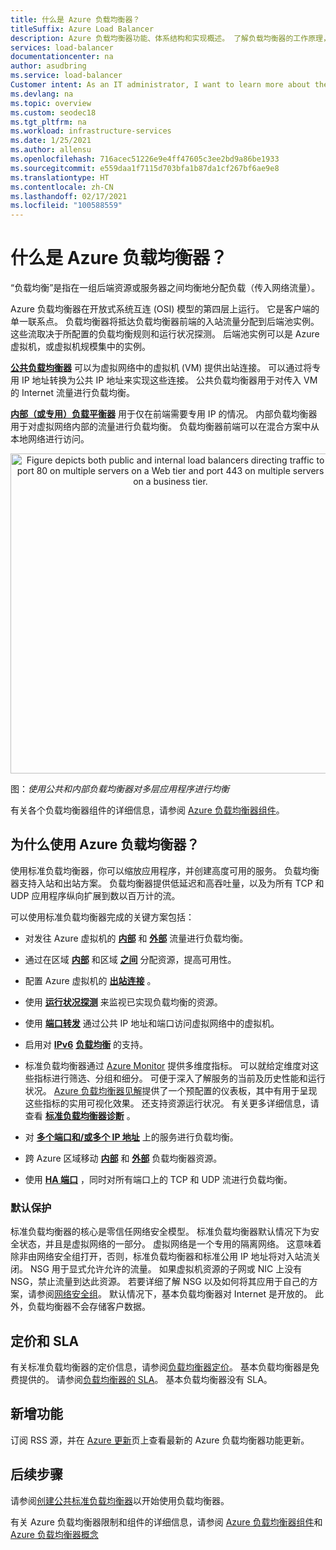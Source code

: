 ```yaml
---
title: 什么是 Azure 负载均衡器？
titleSuffix: Azure Load Balancer
description: Azure 负载均衡器功能、体系结构和实现概述。 了解负载均衡器的工作原理，以及如何在云中使用它。
services: load-balancer
documentationcenter: na
author: asudbring
ms.service: load-balancer
Customer intent: As an IT administrator, I want to learn more about the Azure Load Balancer service and what I can use it for.
ms.devlang: na
ms.topic: overview
ms.custom: seodec18
ms.tgt_pltfrm: na
ms.workload: infrastructure-services
ms.date: 1/25/2021
ms.author: allensu
ms.openlocfilehash: 716acec51226e9e4ff47605c3ee2bd9a86be1933
ms.sourcegitcommit: e559daa1f7115d703bfa1b87da1cf267bf6ae9e8
ms.translationtype: HT
ms.contentlocale: zh-CN
ms.lasthandoff: 02/17/2021
ms.locfileid: "100588559"
---
```

# <a name="what-is-azure-load-balancer"></a>什么是 Azure 负载均衡器？

“负载均衡”是指在一组后端资源或服务器之间均衡地分配负载（传入网络流量）。 

Azure 负载均衡器在开放式系统互连 (OSI) 模型的第四层上运行。 它是客户端的单一联系点。 负载均衡器将抵达负载均衡器前端的入站流量分配到后端池实例。 这些流取决于所配置的负载均衡规则和运行状况探测。 后端池实例可以是 Azure 虚拟机，或虚拟机规模集中的实例。

**[公共负载均衡器](./components.md#frontend-ip-configurations)** 可以为虚拟网络中的虚拟机 (VM) 提供出站连接。 可以通过将专用 IP 地址转换为公共 IP 地址来实现这些连接。 公共负载均衡器用于对传入 VM 的 Internet 流量进行负载均衡。

**[内部（或专用）负载平衡器](./components.md#frontend-ip-configurations)** 用于仅在前端需要专用 IP 的情况。 内部负载均衡器用于对虚拟网络内部的流量进行负载均衡。 负载均衡器前端可以在混合方案中从本地网络进行访问。

<p align="center">
  <img src="./media/load-balancer-overview/load-balancer.svg" alt="Figure depicts both public and internal load balancers directing traffic to port 80 on multiple servers on a Web tier and port 443 on multiple servers on a business tier." width="512" title="Azure 负载均衡器">
</p>

图：*使用公共和内部负载均衡器对多层应用程序进行均衡*

有关各个负载均衡器组件的详细信息，请参阅 [Azure 负载均衡器组件](./components.md)。

## <a name="why-use-azure-load-balancer"></a>为什么使用 Azure 负载均衡器？
使用标准负载均衡器，你可以缩放应用程序，并创建高度可用的服务。 负载均衡器支持入站和出站方案。 负载均衡器提供低延迟和高吞吐量，以及为所有 TCP 和 UDP 应用程序纵向扩展到数以百万计的流。

可以使用标准负载均衡器完成的关键方案包括：

- 对发往 Azure 虚拟机的 **[内部](./quickstart-load-balancer-standard-internal-portal.md)** 和 **[外部](./quickstart-load-balancer-standard-public-portal.md)** 流量进行负载均衡。

- 通过在区域 **[内部](./tutorial-load-balancer-standard-public-zonal-portal.md)** 和区域 **[之间](./tutorial-load-balancer-standard-public-zone-redundant-portal.md)** 分配资源，提高可用性。

- 配置 Azure 虚拟机的 **[出站连接](./load-balancer-outbound-connections.md)** 。

- 使用 **[运行状况探测](./load-balancer-custom-probe-overview.md)** 来监视已实现负载均衡的资源。

- 使用 **[端口转发](./tutorial-load-balancer-port-forwarding-portal.md)** 通过公共 IP 地址和端口访问虚拟网络中的虚拟机。

- 启用对 **[IPv6](../virtual-network/ipv6-overview.md)** **[负载均衡](../virtual-network/virtual-network-ipv4-ipv6-dual-stack-standard-load-balancer-powershell.md)** 的支持。

- 标准负载均衡器通过 [Azure Monitor](../azure-monitor/overview.md) 提供多维度指标。  可以就给定维度对这些指标进行筛选、分组和细分。  可便于深入了解服务的当前及历史性能和运行状况。 [Azure 负载均衡器见解](https://docs.microsoft.com/azure/load-balancer/load-balancer-insights)提供了一个预配置的仪表板，其中有用于呈现这些指标的实用可视化效果。  还支持资源运行状况。 有关更多详细信息，请查看 **[标准负载均衡器诊断](load-balancer-standard-diagnostics.md)** 。

- 对 **[多个端口和/或多个 IP 地址](./load-balancer-multivip-overview.md)** 上的服务进行负载均衡。

- 跨 Azure 区域移动 **[内部](./move-across-regions-internal-load-balancer-portal.md)** 和 **[外部](./move-across-regions-external-load-balancer-portal.md)** 负载均衡器资源。

- 使用 **[HA 端口](./load-balancer-ha-ports-overview.md)** ，同时对所有端口上的 TCP 和 UDP 流进行负载均衡。

### <a name="secure-by-default"></a><a name="securebydefault"></a>默认保护

标准负载均衡器的核心是零信任网络安全模型。 标准负载均衡器默认情况下为安全状态，并且是虚拟网络的一部分。 虚拟网络是一个专用的隔离网络。  这意味着除非由网络安全组打开，否则，标准负载均衡器和标准公用 IP 地址将对入站流关闭。 NSG 用于显式允许允许的流量。  如果虚拟机资源的子网或 NIC 上没有 NSG，禁止流量到达此资源。 若要详细了解 NSG 以及如何将其应用于自己的方案，请参阅[网络安全组](../virtual-network/network-security-groups-overview.md)。
默认情况下，基本负载均衡器对 Internet 是开放的。 此外，负载均衡器不会存储客户数据。

## <a name="pricing-and-sla"></a>定价和 SLA

有关标准负载均衡器的定价信息，请参阅[负载均衡器定价](https://azure.microsoft.com/pricing/details/load-balancer/)。
基本负载均衡器是免费提供的。
请参阅[负载均衡器的 SLA](https://aka.ms/lbsla)。 基本负载均衡器没有 SLA。

## <a name="whats-new"></a>新增功能

订阅 RSS 源，并在 [Azure 更新](https://azure.microsoft.com/updates/?category=networking&query=load%20balancer)页上查看最新的 Azure 负载均衡器功能更新。

## <a name="next-steps"></a>后续步骤

请参阅[创建公共标准负载均衡器](quickstart-load-balancer-standard-public-portal.md)以开始使用负载均衡器。

有关 Azure 负载均衡器限制和组件的详细信息，请参阅 [Azure 负载均衡器组件](./components.md)和 [Azure 负载均衡器概念](./concepts.md)
